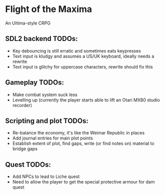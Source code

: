 # Flight of the Maxima
An Ultima-style CRPG

## SDL2 backend TODOs:
* Key debouncing is still erratic and sometimes eats keypresses
* Text input is kludgy and assumes a US/UK keyboard, ideally needs a rewrite
* Text input is glitchy for uppercase characters, rewrite should fix this

## Gameplay TODOs:
* Make combat system suck less
* Levelling up (currently the player starts able to lift an Otari MX80 studio recorder)

## Scripting and plot TODOs:
* Re-balance the economy, it's like the Weimar Republic in places
* Add journal entries for main plot points
* Establish extent of plot, find gaps, write (or find notes on) material to bridge gaps

## Quest TODOs:
* Add NPCs to lead to Liche quest
* Need to allow the player to get the special protective armour for dam quest
